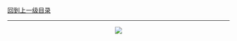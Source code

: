 [回到上一级目录](https://github.com/zhaochenyou/Way-to-Algorithm/blob/master/Chapter-1-Sort/README.md)

----------
<p align="center"><img src="https://github.com/zhaochenyou/Way-to-Algorithm/raw/master/Chapter-1-Sort/res/BubbleSort.png" /></p>

